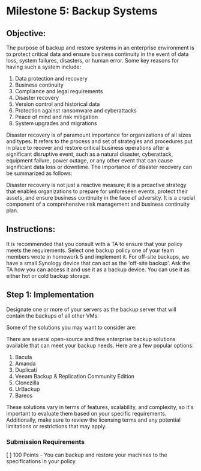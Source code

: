 # Milestone 5: Backup Systems

## Objective:

The purpose of backup and restore systems in an enterprise environment is to protect critical data and ensure business continuity in the event of data loss, system failures, disasters, or human error. Some key reasons for having such a system include:

1. Data protection and recovery
2. Business continuity
3. Compliance and legal requirements
4. Disaster recovery
5. Version control and historical data
6. Protection against ransomware and cyberattacks
7. Peace of mind and risk mitigation
8. System upgrades and migrations

Disaster recovery is of paramount importance for organizations of all sizes and types. It refers to the process and set of strategies and procedures put in place to recover and restore critical business operations after a significant disruptive event, such as a natural disaster, cyberattack, equipment failure, power outage, or any other event that can cause significant data loss or downtime. The importance of disaster recovery can be summarized as follows:

Disaster recovery is not just a reactive measure; it is a proactive strategy that enables organizations to prepare for unforeseen events, protect their assets, and ensure business continuity in the face of adversity. It is a crucial component of a comprehensive risk management and business continuity plan.

## Instructions:

It is recommended that you consult with a TA to ensure that your policy meets the requirements. Select one backup policy one of your team members wrote in homework 5 and implement it. For off-site backups, we have a small Synology device that can act as the 'off-site backup'. Ask the TA how you can access it and use it as a backup device. You can use it as either hot or cold backup storage.

## Step 1: Implementation

Designate one or more of your servers as the backup server that will contain the backups of all other VMs.

Some of the solutions you may want to consider are:

There are several open-source and free enterprise backup solutions available that can meet your backup needs. Here are a few popular options:

1. Bacula
2. Amanda
3. Duplicati
4. Veeam Backup & Replication Community Edition
5. Clonezilla
6. UrBackup
7. Bareos

These solutions vary in terms of features, scalability, and complexity, so it's important to evaluate them based on your specific requirements. Additionally, make sure to review the licensing terms and any potential limitations or restrictions that may apply.

### Submission Requirements

[ ] 100 Points - You can backup and restore your machines to the specifications in your policy
